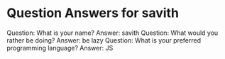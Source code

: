 Question Answers for savith
============
Question: What is your name?
Answer: savith
Question: What would you rather be doing?
Answer: be lazy
Question: What is your preferred programming language?
Answer: JS
